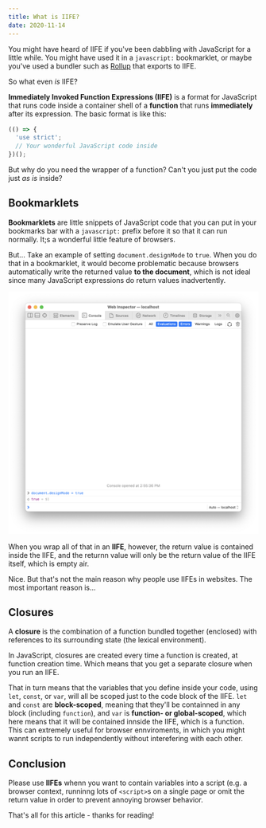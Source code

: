 ```yaml
---
title: What is IIFE?
date: 2020-11-14
---
```


You might have heard of IIFE if you've been dabbling with JavaScript for a little while. You might have used it in a `javascript:` bookmarklet, or maybe you've used a bundler such as [Rollup](https://rollupjs.org/) that exports to IIFE.

So what even _is_ IIFE?

**Immediately Invoked Function Expressions (IIFE)** is a format for JavaScript that runs code inside a container shell of a **function** that runs **immediately** after its expression. The basic format is like this:

```jsx
(() => {
  'use strict';
  // Your wonderful JavaScript code inside
})();
```

But why do you need the wrapper of a function? Can't you just put the code just _as is_ inside?

## Bookmarklets

**Bookmarklets** are little snippets of JavaScript code that you can put in your bookmarks bar with a `javascript:` prefix before it so that it can run normally. It;s a wonderful little feature of browsers.

But... Take an example of setting `document.designMode` to `true`. When you do that in a bookmarklet, it would become problematic because browsers automatically write the returned value **to the document**, which is not ideal since many JavaScript expressions do return values inadvertently.

![Example of using document.designMode](images/designMode.png)

When you wrap all of that in an **IIFE**, however, the return value is contained inside the IIFE, and the returnn value will only be the return value of the IIFE itself, which is empty air.

Nice. But that's not the main reason why people use IIFEs in websites. The most important reason is...

## Closures

A **closure** is the combination of a function bundled together (enclosed) with references to its surrounding state (the lexical environment).

In JavaScript, closures are created every time a function is created, at function creation time. Which means that you get a separate closure when you run an IIFE.

That in turn means that the variables that you define inside your code, using `let`, `const`, or `var`, will all be scoped just to the code block of the IIFE. `let` and `const` are **block-scoped**, meaning that they'll be containned in any block (including `function`), and `var` is **function- or global-scoped**, which here means that it will be contained innside the IIFE, which is a function. This can extremely useful for browser ennviroments, in which you might wannt scripts to run independently without interefering with each other.

## Conclusion

Please use **IIFEs** whenn you want to contain variables into a script (e.g. a browser context, runninng lots of `<script>`s on a single page or omit the return value in order to prevent annoying browser behavior.

That's all for this article - thanks for reading!
